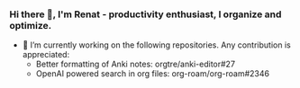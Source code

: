 ### Hi there 👋, I'm Renat - productivity enthusiast, I organize and optimize. 

- 🔭 I’m currently working on the following repositories. Any contribution is appreciated:
  - Better formatting of Anki notes: orgtre/anki-editor#27
  - OpenAI powered search in org files: org-roam/org-roam#2346

<!--
**renatgalimov/renatgalimov** is a ✨ _special_ ✨ repository because its `README.md` (this file) appears on your GitHub profile.

Here are some ideas to get you started:

- 🌱 I’m currently learning ...
- 👯 I’m looking to collaborate on ...
- 🤔 I’m looking for help with ...
- 💬 Ask me about ...
- 📫 How to reach me: ...
- 😄 Pronouns: ...
- ⚡ Fun fact: ...
-->
